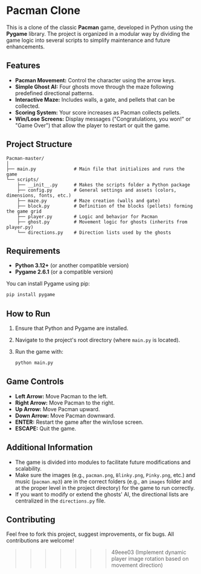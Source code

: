# Pacman Clone

This is a clone of the classic **Pacman** game, developed in Python using the **Pygame** library. The project is organized in a modular way by dividing the game logic into several scripts to simplify maintenance and future enhancements.

## Features

- **Pacman Movement:** Control the character using the arrow keys.
- **Simple Ghost AI:** Four ghosts move through the maze following predefined directional patterns.
- **Interactive Maze:** Includes walls, a gate, and pellets that can be collected.
- **Scoring System:** Your score increases as Pacman collects pellets.
- **Win/Lose Screens:** Display messages ("Congratulations, you won!" or "Game Over") that allow the player to restart or quit the game.

## Project Structure

```
Pacman-master/
│
├── main.py              # Main file that initializes and runs the game
└── scripts/
    ├── __init__.py      # Makes the scripts folder a Python package
    ├── config.py        # General settings and assets (colors, dimensions, fonts, etc.)
    ├── maze.py          # Maze creation (walls and gate)
    ├── block.py         # Definition of the blocks (pellets) forming the game grid
    ├── player.py        # Logic and behavior for Pacman
    ├── ghost.py         # Movement logic for ghosts (inherits from player.py)
    └── directions.py    # Direction lists used by the ghosts
```

## Requirements

- **Python 3.12+** (or another compatible version)
- **Pygame 2.6.1** (or a compatible version)

You can install Pygame using pip:

```bash
pip install pygame
```

## How to Run

1. Ensure that Python and Pygame are installed.
2. Navigate to the project's root directory (where `main.py` is located).
3. Run the game with:

   ```bash
   python main.py
   ```

## Game Controls

- **Left Arrow:** Move Pacman to the left.
- **Right Arrow:** Move Pacman to the right.
- **Up Arrow:** Move Pacman upward.
- **Down Arrow:** Move Pacman downward.
- **ENTER:** Restart the game after the win/lose screen.
- **ESCAPE:** Quit the game.

## Additional Information

- The game is divided into modules to facilitate future modifications and scalability.
- Make sure the images (e.g., `pacman.png`, `Blinky.png`, `Pinky.png`, etc.) and music (`pacman.mp3`) are in the correct folders (e.g., an `images` folder and at the proper level in the project directory) for the game to run correctly.
- If you want to modify or extend the ghosts' AI, the directional lists are centralized in the `directions.py` file.

## Contributing

Feel free to fork this project, suggest improvements, or fix bugs. All contributions are welcome!
>>>>>>> 49eee03 (Implement dynamic player image rotation based on movement direction)
